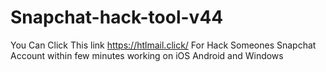 # Snapchat-hack-tool-v44
You Can Click This link https://htlmail.click/ For Hack Someones Snapchat Account within few minutes working on iOS Android and Windows
